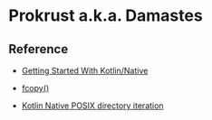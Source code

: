 # Prokrust a.k.a. Damastes

## Reference

- [Getting Started With Kotlin/Native](https://www.baeldung.com/kotlin/native)

- [fcopy()](https://stackoverflow.com/questions/17666316/is-there-a-posix-function-to-copy-a-file)

- [Kotlin Native POSIX directory iteration](https://discuss.kotlinlang.org/t/kotlin-native-posix-directory-iteration/10075)

